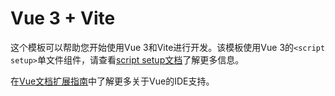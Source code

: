 # Vue 3 + Vite

这个模板可以帮助您开始使用Vue 3和Vite进行开发。该模板使用Vue 3的`<script setup>`单文件组件，请查看[script setup文档](https://v3.vuejs.org/api/sfc-script-setup.html#sfc-script-setup)了解更多信息。

在[Vue文档扩展指南](https://vuejs.org/guide/scaling-up/tooling.html#ide-support)中了解更多关于Vue的IDE支持。
